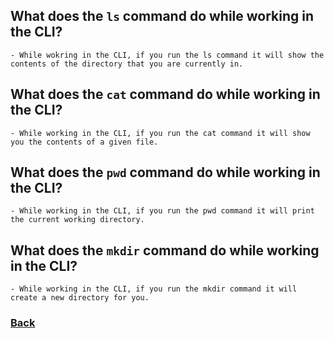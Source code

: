 ## What does the `ls` command do while working in the CLI?

    - While wokring in the CLI, if you run the ls command it will show the contents of the directory that you are currently in.

## What does the `cat` command do while working in the CLI?

    - While working in the CLI, if you run the cat command it will show you the contents of a given file.

## What does the `pwd` command do while working in the CLI?

    - While working in the CLI, if you run the pwd command it will print the current working directory.

## What does the `mkdir` command do while working in the CLI?

    - While working in the CLI, if you run the mkdir command it will create a new directory for you.

### [Back](README.md)
